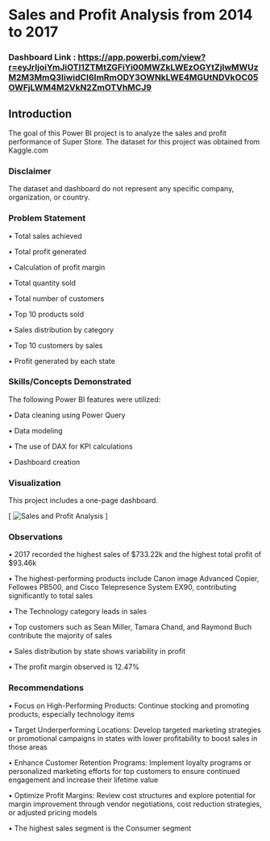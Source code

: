 # Sales and Profit Analysis from 2014 to 2017

### Dashboard Link : https://app.powerbi.com/view?r=eyJrIjoiYmJiOTI1ZTMtZGFiYi00MWZkLWEzOGYtZjIwMWUzM2M3MmQ3IiwidCI6ImRmODY3OWNkLWE4MGUtNDVkOC05OWFjLWM4M2VkN2ZmOTVhMCJ9

## Introduction
The goal of this Power BI project is to analyze the sales and profit performance of Super Store. The dataset for this project was obtained from Kaggle.com


### Disclaimer 

The dataset and dashboard do not represent any specific company, organization, or country. 

### Problem Statement

•	Total sales achieved

•	Total profit generated

•	Calculation of profit margin

•	Total quantity sold

•	Total number of customers

•	Top 10 products sold

•	Sales distribution by category

•	Top 10 customers by sales

•	Profit generated by each state

### Skills/Concepts Demonstrated

The following Power BI features were utilized:
	
•    Data cleaning using Power Query

•	Data modeling

•	The use of DAX for KPI calculations

•	Dashboard creation

### Visualization

This project includes a one-page dashboard.

 [ ![Sales and Profit Analysis](https://github.com/user-attachments/assets/918bc22d-7516-461f-b20e-d58c8c6e045a)
]

### Observations

•	2017 recorded the highest sales of $733.22k and the highest total profit of $93.46k

•	The highest-performing products include Canon image Advanced Copier, Fellowes PB500, and Cisco Telepresence System EX90, contributing significantly to total sales

•	The Technology category leads in sales

•	Top customers such as Sean Miller, Tamara Chand, and Raymond Buch contribute the majority of sales

•	Sales distribution by state shows variability in profit

•	The profit margin observed is 12.47%

### Recommendations

•	Focus on High-Performing Products: Continue stocking and promoting products, especially technology items

•	Target Underperforming Locations: Develop targeted marketing strategies or promotional campaigns in states with lower profitability to boost sales in those areas

•	Enhance Customer Retention Programs: Implement loyalty programs or personalized marketing efforts for top customers to ensure continued engagement and increase their lifetime value

•	Optimize Profit Margins: Review cost structures and explore potential for margin improvement through vendor negotiations, cost reduction strategies, or adjusted pricing models

•	The highest sales segment is the Consumer segment






        
